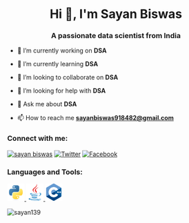 <h1 align="center">Hi 👋, I'm Sayan Biswas</h1>
<h3 align="center">A passionate data scientist from India</h3>

- 🔭 I’m currently working on **DSA**

- 🌱 I’m currently learning **DSA**

- 👯 I’m looking to collaborate on **DSA**

- 🤝 I’m looking for help with **DSA**

- 💬 Ask me about **DSA**

- 📫 How to reach me **sayanbiswas918482@gmail.com**

<h3 align="left">Connect with me:</h3>
<p align="left">
<a href="https://www.linkedin.com/in/sayan-biswas-427178296/" target="blank"><img align="center" src="https://raw.githubusercontent.com/rahuldkjain/github-profile-readme-generator/master/src/images/icons/Social/linked-in-alt.svg" alt="sayan biswas" height="30" width="40" /></a>
  <a href="https://x.com/Sayan841804" target="blank"><img align="center" src="https://upload.wikimedia.org/wikipedia/commons/6/60/X_Logo_2023.svg" alt="Twitter" height="30" width="40" /></a>
  <a href="https://www.facebook.com/profile.php?id=100042011891029" target="blank"><img align="center" src="https://upload.wikimedia.org/wikipedia/commons/5/51/Facebook_f_logo_%282019%29.svg" alt="Facebook" height="30" width="40" /></a>
</p>

<h3 align="left">Languages and Tools:</h3>
<p align="left"> 
  <a href="https://www.python.org" target="_blank" rel="noreferrer"> 
    <img src="https://raw.githubusercontent.com/devicons/devicon/master/icons/python/python-original.svg" alt="python" width="40" height="40"/> 
  </a> 
  <a href="https://www.java.com/" target="_blank" rel="noreferrer"> 
    <img src="https://raw.githubusercontent.com/devicons/devicon/master/icons/java/java-original.svg" alt="java" width="40" height="40"/> 
  </a> 
  <a href="https://www.w3schools.com/cpp/" target="_blank" rel="noreferrer"> 
    <img src="https://raw.githubusercontent.com/devicons/devicon/master/icons/cplusplus/cplusplus-original.svg" alt="cplusplus" width="40" height="40"/> 
  </a> 
</p>

<p><img align="center" src="https://github-readme-stats.vercel.app/api/top-langs?username=sayan139&show_icons=true&locale=en&layout=compact&langs_count=3&hide=html,css&custom_title=Most%20Used%20Languages&bg_color=0d1117&title_color=ffffff&text_color=ffffff&icon_color=2bbc8a&include_all_commits=true&count_private=true&card_width=500&width=1000" alt="sayan139" /></p>

<script>
  const statsData = {
    labels: ["Python", "C++", "Java"],
    datasets: [
      {
        data: [70, 20, 10], // Python (70%), C++ (20%), Java (10%)
        backgroundColor: ["#3572A5", "#00599C", "#b07219"],
      },
    ],
  };
</script>
